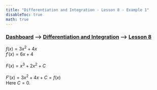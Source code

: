 ```yaml
---
title: "Differentiation and Integration - Lesson 8 - Example 1"
disableToc: true
math: true
---
```


### [Dashboard]() --> [Differentiation and Integration](Differentiation%20and%20Integration/Differentiation%20and%20Integration.md) --> [Lesson 8](Differentiation%20and%20Integration/Lesson%208.md)

$f(x) = 3x^{2} + 4x$<br>
$f'(x) = 6x + 4$<br>
<br>
$F(x) = x^{3} + 2x^{2} + C$<br>
<br>
$F'(x) = 3x^{2} + 4x + C = f(x)$<br>
Here $C = 0$.